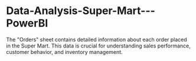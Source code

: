 # Data-Analysis-Super-Mart---PowerBI
The "Orders" sheet contains detailed information about each order placed in the Super Mart. This data is crucial for understanding sales performance, customer behavior, and inventory management.
